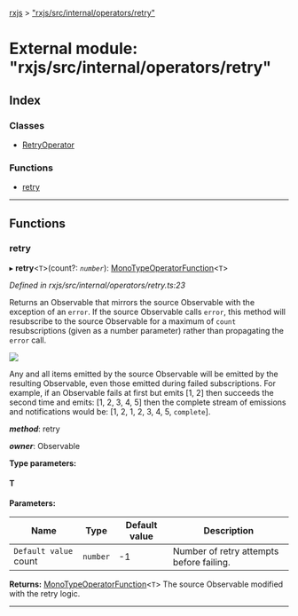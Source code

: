 [rxjs](../README.md) > ["rxjs/src/internal/operators/retry"](../modules/_rxjs_src_internal_operators_retry_.md)

# External module: "rxjs/src/internal/operators/retry"

## Index

### Classes

* [RetryOperator](../classes/_rxjs_src_internal_operators_retry_.retryoperator.md)

### Functions

* [retry](_rxjs_src_internal_operators_retry_.md#retry)

---

## Functions

<a id="retry"></a>

###  retry

▸ **retry**<`T`>(count?: *`number`*): [MonoTypeOperatorFunction](../interfaces/_rxjs_src_internal_types_.monotypeoperatorfunction.md)<`T`>

*Defined in rxjs/src/internal/operators/retry.ts:23*

Returns an Observable that mirrors the source Observable with the exception of an `error`. If the source Observable calls `error`, this method will resubscribe to the source Observable for a maximum of `count` resubscriptions (given as a number parameter) rather than propagating the `error` call.

![](retry.png)

Any and all items emitted by the source Observable will be emitted by the resulting Observable, even those emitted during failed subscriptions. For example, if an Observable fails at first but emits \[1, 2\] then succeeds the second time and emits: \[1, 2, 3, 4, 5\] then the complete stream of emissions and notifications would be: \[1, 2, 1, 2, 3, 4, 5, `complete`\].

*__method__*: retry

*__owner__*: Observable

**Type parameters:**

#### T 
**Parameters:**

| Name | Type | Default value | Description |
| ------ | ------ | ------ | ------ |
| `Default value` count | `number` |  -1 |  Number of retry attempts before failing. |

**Returns:** [MonoTypeOperatorFunction](../interfaces/_rxjs_src_internal_types_.monotypeoperatorfunction.md)<`T`>
The source Observable modified with the retry logic.

___

